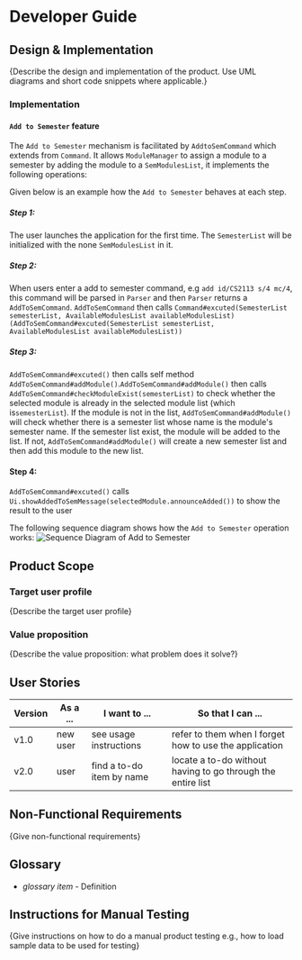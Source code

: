 # Developer Guide

## Design & Implementation
{Describe the design and implementation of the product. Use UML diagrams and short code snippets where applicable.}

### Implementation

#### `Add to Semester` feature 
The `Add to Semester` mechanism is facilitated by `AddtoSemCommand` which extends from `Command`. 
It allows `ModuleManager` to assign a module to a semester by adding the module to a 
`SemModulesList`, it implements the following operations:

Given below is an example how the `Add to Semester` behaves at each step.

##### Step 1:
The user launches the application for the first time. The `SemesterList` will be initialized with the none 
`SemModulesList` in it.

##### Step 2:
When users enter a add to semester command, e.g `add id/CS2113 s/4 mc/4`, this command will be parsed in `Parser`
and then `Parser` returns a `AddToSemCommand`. `AddToSemCommand` then calls `Command#excuted(SemesterList semesterList,
 AvailableModulesList availableModulesList) `
`(AddToSemCommand#excuted(SemesterList semesterList, AvailableModulesList availableModulesList))`

##### Step 3:
`AddToSemCommand#excuted()` then calls self method `AddToSemCommand#addModule()`.`AddToSemCommand#addModule()`
 then calls `AddToSemCommand#checkModuleExist(semesterList)` to check whether the selected 
module is already in the selected module list (which is`semesterList`). If the module is not in the list, 
`AddToSemCommand#addModule()` will check whether there is a semester list whose name is the module's semester name. If 
the semester list exist, the module will be added to the list. If not, `AddToSemCommand#addModule()` will create a new 
semester list and then add this module to the new list.

#### Step 4:
`AddToSemCommand#excuted()` calls `Ui.showAddedToSemMessage(selectedModule.announceAdded())` to show the result to the 
user

The following sequence diagram shows how the `Add to Semester` operation works:
![Sequence Diagram of Add to Semester](https://raw.githubusercontent.com/RenzoTsai/tp/master/docs/UML%20img%20folder/Sequence%20Diagram%20of%20Add%20to%20Semester.png)






## Product Scope
### Target user profile

{Describe the target user profile}

### Value proposition

{Describe the value proposition: what problem does it solve?}

## User Stories

|Version| As a ... | I want to ... | So that I can ...|
|--------|----------|---------------|------------------|
|v1.0|new user|see usage instructions|refer to them when I forget how to use the application|
|v2.0|user|find a to-do item by name|locate a to-do without having to go through the entire list|

## Non-Functional Requirements

{Give non-functional requirements}

## Glossary

* *glossary item* - Definition

## Instructions for Manual Testing

{Give instructions on how to do a manual product testing e.g., how to load sample data to be used for testing}
